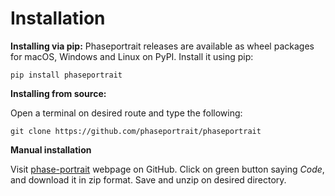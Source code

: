 # Installation
**Installing via pip:**
Phaseportrait releases are available as wheel packages for macOS, Windows and Linux on PyPI. Install it using pip:
```
pip install phaseportrait
```

**Installing from source:**

Open a terminal on desired route and type the following:
```
git clone https://github.com/phaseportrait/phaseportrait
```
**Manual installation**

Visit [phase-portrait](https://github.com/phaseportrait/phaseportrait) webpage on GitHub. Click on green button saying *Code*, and download it in zip format.
Save and unzip on desired directory.
